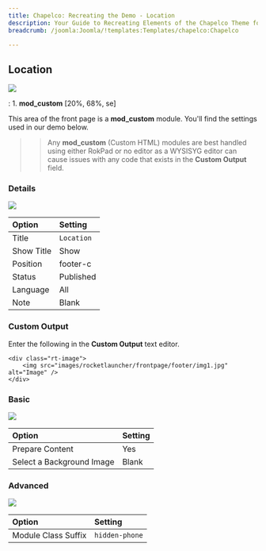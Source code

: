 ```yaml
---
title: Chapelco: Recreating the Demo - Location
description: Your Guide to Recreating Elements of the Chapelco Theme for Joomla
breadcrumb: /joomla:Joomla/!templates:Templates/chapelco:Chapelco

---
```


Location
-----
![][demo]

:   1. **mod_custom** [20%, 68%, se]

This area of the front page is a **mod_custom** module. You'll find the settings used in our demo below.

>> Any **mod_custom** (Custom HTML) modules are best handled using either RokPad or no editor as a WYSISYG editor can cause issues with any code that exists in the **Custom Output** field.

### Details
![][demo2]

| Option     | Setting    |  
| :--------- | :--------- |  
| Title      | `Location` |  
| Show Title | Show       |  
| Position   | footer-c   |  
| Status     | Published  |  
| Language   | All        |  
| Note       | Blank      |    

### Custom Output
Enter the following in the **Custom Output** text editor.

~~~
<div class="rt-image">
	<img src="images/rocketlauncher/frontpage/footer/img1.jpg" alt="Image" />
</div>
~~~

### Basic
![][demo3]

| Option                    | Setting |
| :------------------------ | :------ |
| Prepare Content           | Yes     |
| Select a Background Image | Blank   |

### Advanced
![][demo4]

| Option              | Setting        |  
| :------------------ | :------------- |  
| Module Class Suffix | `hidden-phone` |  

[demo]: assets/demo_8.jpeg
[demo2]: assets/location_1.jpeg
[demo3]: assets/location_2.jpeg
[demo4]: assets/location_3.jpeg